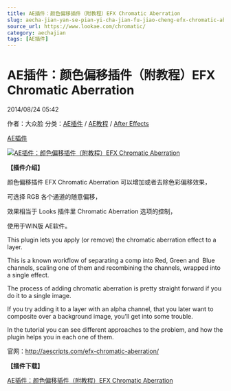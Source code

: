 ```yaml
---
title: AE插件：颜色偏移插件（附教程）EFX Chromatic Aberration
slug: aecha-jian-yan-se-pian-yi-cha-jian-fu-jiao-cheng-efx-chromatic-aberration
source_url: https://www.lookae.com/chromatic/
category: aechajian
tags: [AE插件]
---
```

# AE插件：颜色偏移插件（附教程）EFX Chromatic Aberration

2014/08/24 05:42

作者：大众脸
分类：[AE插件](https://www.lookae.com/after-effects/aechajian/) / [AE教程](https://www.lookae.com/after-effects/aejiaocheng/) / [After Effects](https://www.lookae.com/after-effects/)

[AE插件](https://www.lookae.com/tag/ae%e6%8f%92%e4%bb%b6/)

[![AE插件：颜色偏移插件（附教程）EFX Chromatic Aberration](https://www.lookae.com/wp-content/uploads/2014/08/EFX-Chromatic.jpg "AE插件：颜色偏移插件（附教程）EFX Chromatic Aberration-LookAE.com")](https://www.lookae.com/wp-content/uploads/2014/08/EFX-Chromatic.jpg)

**【插件介绍】**

颜色偏移插件 EFX Chromatic Aberration 可以增加或者去除色彩偏移效果，

可选择 RGB 各个通道的随意偏移，

效果相当于 Looks 插件里 Chromatic Aberration 选项的控制，

使用于WIN版 AE软件。

This plugin lets you apply (or remove) the chromatic aberration effect to a layer.

This is a known workflow of separating a comp into Red, Green and  Blue channels, scaling one of them and recombining the channels, wrapped into a single effect.

The process of adding chromatic aberration is pretty straight forward if you do it to a single image.

If you try adding it to a layer with an alpha channel, that you later want to composite over a background image, you’ll get into some trouble.

In the tutorial you can see different approaches to the problem, and how the plugin helps you in each one of them.

官网：http://aescripts.com/efx-chromatic-aberration/

**【插件下载】**

[AE插件：颜色偏移插件（附教程）EFX Chromatic Aberration](https://www.400gb.com/file/71801601)
